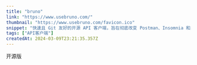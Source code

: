 ```yaml
---
title: "bruno"
link: "https://www.usebruno.com/"
thumbnail: "https://www.usebruno.com/favicon.ico"
snippet: "快速且 Git 友好的开源 API 客户端，旨在彻底改变 Postman、Insomnia 和类似工具所代表的现状。"
tags: ["API客户端"]
createdAt: 2024-03-09T23:21:35.357Z
---
```

开源版
